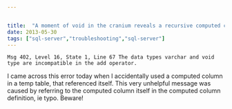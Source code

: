 ```yaml
---


title:  "A moment of void in the cranium reveals a recursive computed column with an esoteric message"
date: 2013-05-30
tags: ["sql-server","troubleshooting","sql-server"]
---
```


`Msg 402, Level 16, State 1, Line 67 The data types varchar and void type are incompatible in the add operator.`

I came across this error today when I accidentally used a computed column in a temp table, that referenced itself. This very unhelpful message was caused by referring to the computed column itself in the computed column definition, ie typo. Beware!
